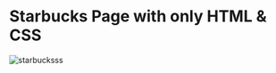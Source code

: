 # Starbucks Page with only HTML & CSS 
![starbucksss](https://github.com/Batuhanbyr/Starbucks-HTML-CSS/assets/95686987/50a976d6-b985-4586-b448-26931404115d)
